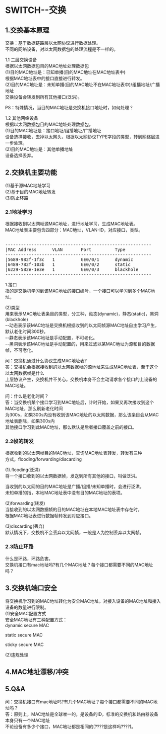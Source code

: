 # SWITCH--交换        
  
## 1.交换基本原理  
交换：基于数据链路层以太网协议进行数据处理。  
不同的网络设备，对以太网数据包的处理流程是不一样的。  
  
1.1 二层交换设备  
根据以太网数据包目的MAC地址处理数据包  
(1)目的MAC地址是：已知单播(目的MAC地址在MAC地址表中)  
   根据MAC地址表中的接口直接进行转发。  
(2)目的MAC地址是：未知单播(目的MAC地址不在MAC地址表中)/组播地址/广播地址  
   交换设备会转发到所有其他接口(泛洪)。  
  
PS：特殊情况，当目的MAC地址是交换机接口地址时，如何处理？  
  
1.2 其他网络设备  
根据以太网数据包目的MAC地址处理数据包。  
(1)目的MAC地址是：接口地址/组播地址/广播地址  
   设备选择接收，去掉以太网头，根据以太网协议TYPE字段的类型，转到网络层进一步处理。  
(2)目的MAC地址是：其他单播地址  
   设备选择丢弃。  
  
## 2.交换机主要功能        
(1)基于源MAC地址学习  
(2)基于目的MAC地址转发  
(3)防止环路        
        
### 2.1地址学习        
根据接收到以太网帧源MAC地址，进行地址学习，生成MAC地址表。        
MAC地址表主要包含四部分：MAC地址，VLAN-ID，对应接口，类型。      
<pre>      
--------------------------------------------------------      
|MAC Address      VLAN       Port         Type      
--------------------------------------------------------      
|5689-982f-1f3c   1          GE0/0/1      dynamic      
|6489-782f-103b   1          GE0/0/2      static      
|6229-582e-1e3e   1          GE0/0/3      blackhole      
--------------------------------------------------------      
</pre>      
1.接口      
指的是交换机学习到该MAC地址的接口编号，一个接口可以学习到多个MAC地址。      
      
(2)类型      
用来表示MAC地址表条目的类型，分三种，动态(dynamic)，静态(static)，黑洞(blackhole)      
--动态表示该MAC地址是交换机根据收到的以太网帧源MAC地址自主学习产生，默认老化时间300秒。      
--静态表示该MAC地址是手动配置，不可老化。      
--黑洞表示该MAC地址是手动配置的，用来过滤以某MAC地址为源和目的数据帧，不可老化。     
  
问：交换机通过什么协议生成MAC地址表?  
答：交换机会根据接收到的以太网数据帧的源地址来生成MAC地址表，至于这个以太网数据帧是什么  
    上层协议产生，交换机并不关心，交换机本身不会主动请求各个接口的上设备的MAC地址。  
  
问：什么是老化时间？  
答：当交换机某个接口学习到MAC地址后，计时开始，如果又再次接收到这个MAC地址，那么刷新老化时间  
    为300s，如果300s内没有收到该MAC地址的以太网数据，那么该条目会从MAC地址表删除，如果300s内  
    其他接口学习到此MAC地址，那么默认是后者接口覆盖之前的接口。    
        
### 2.2帧的转发        
根据收到的以太网帧目的MAC地址，查询MAC地址表转发，转发有三种        
方式，flooding/forwarding/discarding        
        
(1).flooding(泛洪)        
将一个接口收到的以太网数据帧，发送到所有其他的接口，叫做泛洪。        
        
当收到的以太网的目的MAC地址是广播/组播/未知单播时，会进行泛洪。        
未知单播的指，本地MAC地址表中没有目的MAC地址的表项。        
        
(2)forwarding(转发)        
当接收到的以太网数据帧的目的MAC地址在本地MAC地址表中存在时，        
根据MAC地址表进行数据帧转发到对应接口。        
        
(3)discarding(丢弃)        
默认情况下，交换机不会丢弃以太网帧，一般是人为控制丢弃以太网帧。        
        
### 2.3防止环路        
什么是环路，环路危害。        
交换机接口有mac地址吗?有几个MAC地址？每个接口都需要不同的MAC地址吗？        
        
## 3.交换机端口安全        
将交换机学习到的MAC地址转化为安全MAC地址。对接入设备的MAC地址和接入设备的数量进行限制。        
(1)安全MAC配置方式        
安全MAC地址有三种配置方式：        
dynamic secure MAC         
        
static secure MAC        
        
sticky secure MAC        
        
(2)违规处理        
        
## 4.MAC地址漂移/冲突        
    
## 5.Q&A  
问：交换机接口有mac地址吗?有几个MAC地址？每个接口都需要不同的MAC地址吗？        
答：原则上，MAC地址是全球唯一的，是设备的ID，标准的交换机和路由器设备本身只有一个MAC地址  
	不论设备有多少个接口，MAC地址都是相同的(????是这样吗????)。  
